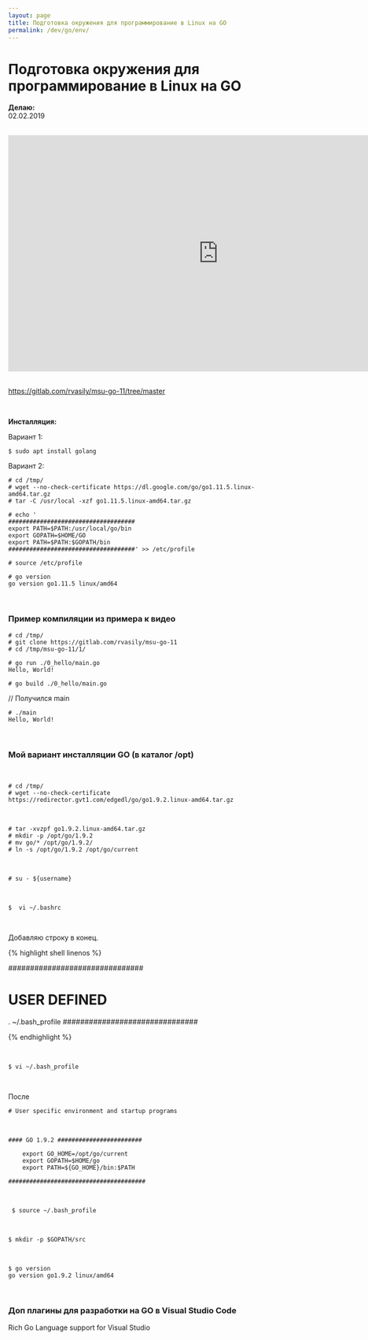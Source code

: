 ```yaml
---
layout: page
title: Подготовка окружения для программирование в Linux на GO
permalink: /dev/go/env/
---
```


# Подготовка окружения для программирование в Linux на GO

**Делаю:**  
02.02.2019

<br/>

<div align="center">
    <iframe width="853" height="480" src="https://www.youtube.com/embed/9Pk7xAT_aCU" frameborder="0" allowfullscreen></iframe>
</div>

<br/>

https://gitlab.com/rvasily/msu-go-11/tree/master

<br/>

**Инсталляция:**

Вариант 1:

    $ sudo apt install golang

Вариант 2:

    # cd /tmp/
    # wget --no-check-certificate https://dl.google.com/go/go1.11.5.linux-amd64.tar.gz
    # tar -C /usr/local -xzf go1.11.5.linux-amd64.tar.gz

    # echo '
    ####################################
    export PATH=$PATH:/usr/local/go/bin
    export GOPATH=$HOME/GO
    export PATH=$PATH:$GOPATH/bin
    ####################################' >> /etc/profile

    # source /etc/profile

    # go version
    go version go1.11.5 linux/amd64

<br/>

### Пример компиляции из примера к видео

    # cd /tmp/
    # git clone https://gitlab.com/rvasily/msu-go-11
    # cd /tmp/msu-go-11/1/

    # go run ./0_hello/main.go
    Hello, World!

    # go build ./0_hello/main.go

// Получился main

    # ./main
    Hello, World!

<br/>

### Мой вариант инсталляции GO (в каталог /opt)

<br/>

    # cd /tmp/
    # wget --no-check-certificate https://redirector.gvt1.com/edgedl/go/go1.9.2.linux-amd64.tar.gz

<br/>

    # tar -xvzpf go1.9.2.linux-amd64.tar.gz
    # mkdir -p /opt/go/1.9.2
    # mv go/* /opt/go/1.9.2/
    # ln -s /opt/go/1.9.2 /opt/go/current

<br/>

    # su - ${username}

<br/>

    $  vi ~/.bashrc

<br/>

Добавляю строку в конец.

{% highlight shell linenos %}

###############################

# USER DEFINED

. ~/.bash_profile
###############################

{% endhighlight %}

<br/>

    $ vi ~/.bash_profile

<br/>

После

    # User specific environment and startup programs

<br/>

```
#### GO 1.9.2 ########################

    export GO_HOME=/opt/go/current
    export GOPATH=$HOME/go
    export PATH=${GO_HOME}/bin:$PATH

#######################################
```

<br/>

     $ source ~/.bash_profile

<br/>

    $ mkdir -p $GOPATH/src

<br/>

    $ go version
    go version go1.9.2 linux/amd64

<br/>

### Доп плагины для разработки на GO в Visual Studio Code

Rich Go Language support for Visual Studio
